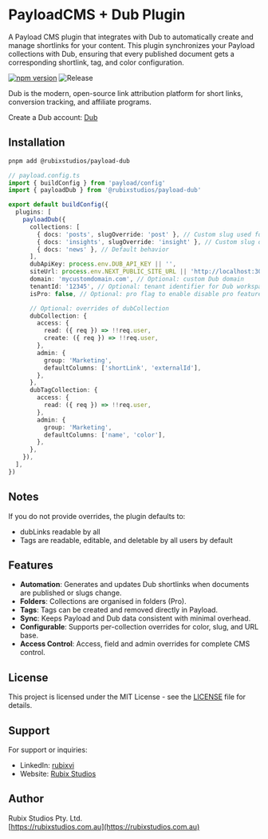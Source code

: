 # PayloadCMS + Dub Plugin

A Payload CMS plugin that integrates with Dub to automatically create and manage shortlinks for your content.
This plugin synchronizes your Payload collections with Dub, ensuring that every published document gets a corresponding shortlink, tag, and color configuration.

[![npm version](https://img.shields.io/npm/v/@rubixstudios/payload-dub.svg)](https://www.npmjs.com/package/@rubixstudios/payload-dub)
![Release](https://github.com/rubix-studios-pty-ltd/payload-dub/actions/workflows/release.yml/badge.svg)

Dub is the modern, open-source link attribution platform for short links, conversion tracking, and affiliate programs.

Create a Dub account: [Dub](https://refer.dub.co/rubixstudios)

## Installation

```sh
pnpm add @rubixstudios/payload-dub
```

```typescript
// payload.config.ts
import { buildConfig } from 'payload/config'
import { payloadDub } from '@rubixstudios/payload-dub'

export default buildConfig({
  plugins: [
    payloadDub({
      collections: [
        { docs: 'posts', slugOverride: 'post' }, // Custom slug used for Dub folder and shortlinks
        { docs: 'insights', slugOverride: 'insight' }, // Custom slug only
        { docs: 'news' }, // Default behavior
      ],
      dubApiKey: process.env.DUB_API_KEY || '',
      siteUrl: process.env.NEXT_PUBLIC_SITE_URL || 'http://localhost:3000',
      domain: 'mycustomdomain.com', // Optional: custom Dub domain
      tenantId: '12345', // Optional: tenant identifier for Dub workspace
      isPro: false, // Optional: pro flag to enable disable pro features

      // Optional: overrides of dubCollection
      dubCollection: {
        access: {
          read: ({ req }) => !!req.user,
          create: ({ req }) => !!req.user,
        },
        admin: {
          group: 'Marketing',
          defaultColumns: ['shortLink', 'externalId'],
        },
      },
      dubTagCollection: {
        access: {
          read: ({ req }) => !!req.user,
        },
        admin: {
          group: 'Marketing',
          defaultColumns: ['name', 'color'],
        },
      },
    }),
  ],
})
```

## Notes

If you do not provide overrides, the plugin defaults to:

- dubLinks readable by all
- Tags are readable, editable, and deletable by all users by default

## Features

- **Automation**: Generates and updates Dub shortlinks when documents are published or slugs change.
- **Folders**: Collections are organised in folders (Pro).
- **Tags**: Tags can be created and removed directly in Payload.
- **Sync**: Keeps Payload and Dub data consistent with minimal overhead.
- **Configurable**: Supports per-collection overrides for color, slug, and URL base.
- **Access Control**: Access, field and admin overrides for complete CMS control.

## License

This project is licensed under the MIT License - see the [LICENSE](LICENSE) file for details.

## Support

For support or inquiries:

- LinkedIn: [rubixvi](https://www.linkedin.com/in/rubixvi/)
- Website: [Rubix Studios](https://rubixstudios.com.au)

## Author

Rubix Studios Pty. Ltd.  
[https://rubixstudios.com.au](https://rubixstudios.com.au)

